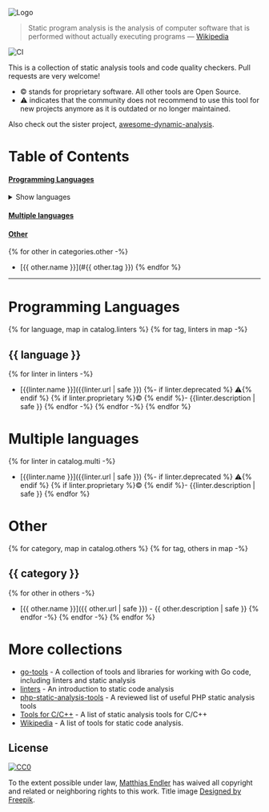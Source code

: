 ![Logo](awesome.png)

> Static program analysis is the analysis of computer software that is performed without actually executing programs — [Wikipedia](https://en.wikipedia.org/wiki/Static_program_analysis)

![CI](https://github.com/analysis-tools-dev/static-analysis/workflows/CI/badge.svg)

This is a collection of static analysis tools and code quality checkers. Pull requests are very welcome!

* :copyright: stands for proprietary software. All other tools are Open Source.
* :warning: indicates that the community does not recommend to use this tool for
  new projects anymore as it is outdated or no longer maintained.

Also check out the sister project, [awesome-dynamic-analysis](https://github.com/mre/awesome-dynamic-analysis).

# Table of Contents

#### [Programming Languages](#programming-languages-1)

<details>
 <summary>Show languages</summary>
  <!-- Please use HTML syntax here so that it works for Github and mkdocs -->
  <ul>
    {% for language in categories.languages -%}
    {% if catalog.linters is containing(language.name) -%}
    <li><a href="#{{ language.tag }}">{{ language.name }}</a></li>
    {% endif -%}
    {% endfor -%}
  </ul>
</details>

#### [Multiple languages](#multiple-languages-1)

#### [Other](#other-1)

{% for other in categories.other -%}
- [{{ other.name }}](#{{ other.tag }})
{% endfor %}

---

# Programming Languages
{% for language, map in catalog.linters %}
{% for tag, linters in map -%}
<h2 id="{{ tag }}">{{ language }}</h2>

{% for linter in linters -%}
* [{{linter.name }}]({{linter.url | safe }})
  {%- if linter.deprecated %} :warning:{% endif %} {% if linter.proprietary %}:copyright: {% endif %}- {{linter.description | safe }}
{% endfor -%}
{% endfor -%}
{% endfor %}

# Multiple languages

{% for linter in catalog.multi -%}

* [{{linter.name }}]({{linter.url | safe }})
  {%- if linter.deprecated %} :warning:{% endif %} {% if linter.proprietary %}:copyright: {% endif %}- {{linter.description | safe }}
{% endfor %}

# Other
{% for category, map in catalog.others %}
{% for tag, others in map -%}
<h2 id="{{ tag }}">{{ category }}</h2>

{% for other in others -%}
* [{{ other.name }}]({{ other.url | safe }}) - {{ other.description | safe }}
{% endfor -%}
{% endfor -%}
{% endfor %}

# More collections

* [go-tools](https://github.com/dominikh/go-tools) - A collection of tools and libraries for working with Go code, including linters and static analysis
* [linters](https://github.com/mcandre/linters) - An introduction to static code analysis
* [php-static-analysis-tools](https://github.com/exakat/php-static-analysis-tools) -  A reviewed list of useful PHP static analysis tools
* [Tools for C/C++](https://www.peerlyst.com/posts/a-list-of-static-analysis-tools-for-c-c-peerlyst?utm_source=twitter&utm_medium=social&utm_content=peerlyst_post&utm_campaign=peerlyst_resources) - A list of static analysis tools for C/C++
* [Wikipedia](http://en.wikipedia.org/wiki/List_of_tools_for_static_code_analysis) -  A list of tools for static code analysis.

## License

[![CC0](https://i.creativecommons.org/p/zero/1.0/88x31.png)](https://creativecommons.org/publicdomain/zero/1.0/)

To the extent possible under law, [Matthias Endler](https://endler.dev) has waived all copyright and related or neighboring rights to this work.
Title image [Designed by Freepik](http://www.freepik.com).
